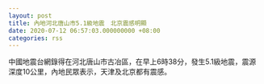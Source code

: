```yaml
---
layout: post
title: 內地河北唐山市5.1級地震　北京震感明顯
date: 2020-07-12 06:57:03.000000000 +08:00
categories: rss
---
```


中國地震台網錄得在河北唐山市古冶區，在早上6時38分，發生5.1級地震，震源深度10公里，內地民眾表示，天津及北京都有震感。
